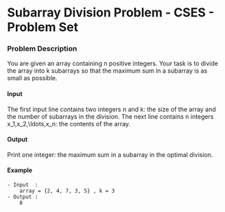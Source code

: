 # Subarray Division Problem - CSES - Problem Set

### Problem Description

You are given an array containing n positive integers.
Your task is to divide the array into k subarrays so that the maximum sum in a subarray is as small as possible.

#### Input 

The first input line contains two integers n and k: the size of the array and the number of subarrays in the division.
The next line contains n integers x_1,x_2,\ldots,x_n: the contents of the array.


#### Output

Print one integer: the maximum sum in a subarray in the optimal division.

#### Example

    - Input  :
        array = {2, 4, 7, 3, 5} , k = 3
    - Output :
        8